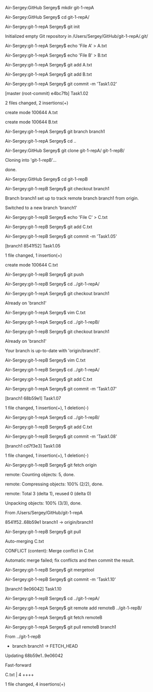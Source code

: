 Air-Sergey:GitHub Sergey$ mkdir git-1-repA

Air-Sergey:GitHub Sergey$ cd git-1-repA/

Air-Sergey:git-1-repA Sergey$ git init

Initialized empty Git repository in /Users/Sergey/GitHub/git-1-repA/.git/

Air-Sergey:git-1-repA Sergey$ echo 'File A' > A.txt

Air-Sergey:git-1-repA Sergey$ echo 'File B' > B.txt

Air-Sergey:git-1-repA Sergey$ git add A.txt

Air-Sergey:git-1-repA Sergey$ git add B.txt

Air-Sergey:git-1-repA Sergey$ git commit -m 'Task1.02'

[master (root-commit) e4bc7fb] Task1.02

 2 files changed, 2 insertions(+)

 create mode 100644 A.txt

 create mode 100644 B.txt

Air-Sergey:git-1-repA Sergey$ git branch branch1

Air-Sergey:git-1-repA Sergey$ cd ..

Air-Sergey:GitHub Sergey$ git clone git-1-repA/ git-1-repB/

Cloning into 'git-1-repB'...

done.

Air-Sergey:GitHub Sergey$ cd git-1-repB

Air-Sergey:git-1-repB Sergey$ git checkout branch1

Branch branch1 set up to track remote branch branch1 from origin.

Switched to a new branch 'branch1'

Air-Sergey:git-1-repB Sergey$ echo 'File C' > C.txt

Air-Sergey:git-1-repB Sergey$ git add C.txt

Air-Sergey:git-1-repB Sergey$ git commit -m 'Task1.05'

[branch1 8541f52] Task1.05

 1 file changed, 1 insertion(+)

 create mode 100644 C.txt

Air-Sergey:git-1-repB Sergey$ git push

Air-Sergey:git-1-repB Sergey$ cd ../git-1-repA/

Air-Sergey:git-1-repA Sergey$ git checkout branch1

Already on 'branch1'

Air-Sergey:git-1-repA Sergey$ vim C.txt

Air-Sergey:git-1-repA Sergey$ cd ../git-1-repB/

Air-Sergey:git-1-repB Sergey$ git checkout branch1

Already on 'branch1'

Your branch is up-to-date with 'origin/branch1'.

Air-Sergey:git-1-repB Sergey$ vim C.txt

Air-Sergey:git-1-repB Sergey$ cd ../git-1-repA/

Air-Sergey:git-1-repA Sergey$ git add C.txt

Air-Sergey:git-1-repA Sergey$ git commit -m 'Task1.07'

[branch1 68b59e1] Task1.07

 1 file changed, 1 insertion(+), 1 deletion(-)

Air-Sergey:git-1-repA Sergey$ cd ../git-1-repB/

Air-Sergey:git-1-repB Sergey$ git add C.txt

Air-Sergey:git-1-repB Sergey$ git commit -m 'Task1.08'

[branch1 cd7f3e3] Task1.08

 1 file changed, 1 insertion(+), 1 deletion(-)

Air-Sergey:git-1-repB Sergey$ git fetch origin

remote: Counting objects: 5, done.

remote: Compressing objects: 100% (2/2), done.

remote: Total 3 (delta 1), reused 0 (delta 0)

Unpacking objects: 100% (3/3), done.

From /Users/Sergey/GitHub/git-1-repA

   8541f52..68b59e1  branch1    -> origin/branch1

Air-Sergey:git-1-repB Sergey$ git pull

Auto-merging C.txt

CONFLICT (content): Merge conflict in C.txt

Automatic merge failed; fix conflicts and then commit the result.

Air-Sergey:git-1-repB Sergey$ git mergetool

Air-Sergey:git-1-repB Sergey$ git commit -m 'Task1.10'

[branch1 9e06042] Task1.10

Air-Sergey:git-1-repB Sergey$ cd ../git-1-repA/

Air-Sergey:git-1-repA Sergey$ git remote add remoteB ../git-1-repB/

Air-Sergey:git-1-repA Sergey$ git fetch remoteB

Air-Sergey:git-1-repA Sergey$ git pull remoteB branch1

From ../git-1-repB

 * branch            branch1    -> FETCH_HEAD

Updating 68b59e1..9e06042

Fast-forward
 
 C.txt | 4 ++++
 
 1 file changed, 4 insertions(+)

